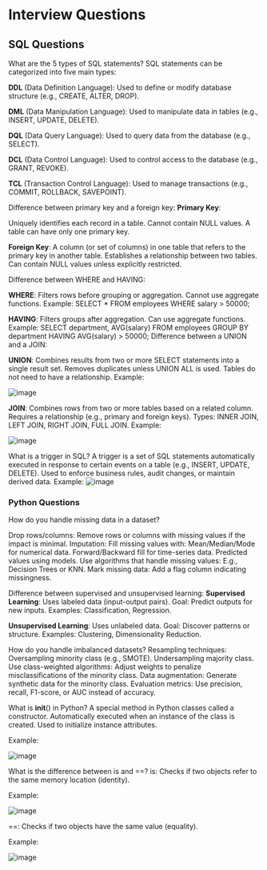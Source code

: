 # Interview Questions

## SQL Questions
What are the 5 types of SQL statements?
SQL statements can be categorized into five main types:

**DDL** (Data Definition Language): Used to define or modify database structure (e.g., CREATE, ALTER, DROP).

**DML** (Data Manipulation Language): Used to manipulate data in tables (e.g., INSERT, UPDATE, DELETE).

**DQL** (Data Query Language): Used to query data from the database (e.g., SELECT).
  
**DCL** (Data Control Language): Used to control access to the database (e.g., GRANT, REVOKE).

**TCL** (Transaction Control Language): Used to manage transactions (e.g., COMMIT, ROLLBACK, SAVEPOINT).

Difference between primary key and a foreign key:
**Primary Key**:

Uniquely identifies each record in a table.
Cannot contain NULL values.
A table can have only one primary key.

**Foreign Key**:
A column (or set of columns) in one table that refers to the primary key in another table.
Establishes a relationship between two tables.
Can contain NULL values unless explicitly restricted.

Difference between WHERE and HAVING:

**WHERE**:
Filters rows before grouping or aggregation.
Cannot use aggregate functions.
Example: SELECT * FROM employees WHERE salary > 50000;

**HAVING**:
Filters groups after aggregation.
Can use aggregate functions.
Example: SELECT department, AVG(salary) FROM employees GROUP BY department HAVING AVG(salary) > 50000;
Difference between a UNION and a JOIN:

**UNION**:
Combines results from two or more SELECT statements into a single result set.
Removes duplicates unless UNION ALL is used.
Tables do not need to have a relationship.
Example:

![image](https://github.com/user-attachments/assets/b5a87b2e-305f-4f62-90b6-11d90329a87f)

**JOIN**:
Combines rows from two or more tables based on a related column.
Requires a relationship (e.g., primary and foreign keys).
Types: INNER JOIN, LEFT JOIN, RIGHT JOIN, FULL JOIN.
Example:

![image](https://github.com/user-attachments/assets/c53dace1-b4b1-4d68-81d2-fc1b06273b29)

What is a trigger in SQL?
A trigger is a set of SQL statements automatically executed in response to certain events on a table (e.g., INSERT, UPDATE, DELETE).
Used to enforce business rules, audit changes, or maintain derived data.
Example:
![image](https://github.com/user-attachments/assets/8cccbd17-2747-48a9-bdfd-0263fe2b2b6d)


### Python Questions
How do you handle missing data in a dataset?

Drop rows/columns: Remove rows or columns with missing values if the impact is minimal.
Imputation: Fill missing values with:
Mean/Median/Mode for numerical data.
Forward/Backward fill for time-series data.
Predicted values using models.
Use algorithms that handle missing values: E.g., Decision Trees or KNN.
Mark missing data: Add a flag column indicating missingness.

Difference between supervised and unsupervised learning:
**Supervised Learning**:
Uses labeled data (input-output pairs).
Goal: Predict outputs for new inputs.
Examples: Classification, Regression.

**Unsupervised Learning**:
Uses unlabeled data.
Goal: Discover patterns or structure.
Examples: Clustering, Dimensionality Reduction.

How do you handle imbalanced datasets?
Resampling techniques:
Oversampling minority class (e.g., SMOTE).
Undersampling majority class.
Use class-weighted algorithms: Adjust weights to penalize misclassifications of the minority class.
Data augmentation: Generate synthetic data for the minority class.
Evaluation metrics: Use precision, recall, F1-score, or AUC instead of accuracy.

What is __init__() in Python?
A special method in Python classes called a constructor.
Automatically executed when an instance of the class is created.
Used to initialize instance attributes.

Example:

![image](https://github.com/user-attachments/assets/9e1e2d78-1249-40c6-b80d-cf6a23de44d4)


What is the difference between is and ==?
is:
Checks if two objects refer to the same memory location (identity). 

Example:

![image](https://github.com/user-attachments/assets/81cd82db-6353-432d-ac37-be6ba61fae6c)

==:
Checks if two objects have the same value (equality).

Example:

![image](https://github.com/user-attachments/assets/94b41094-00bb-4de2-9924-aece0ff7869c)

















